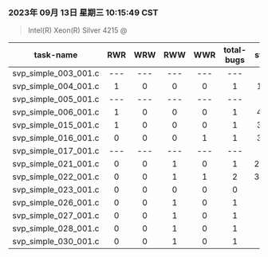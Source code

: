 ### 2023年 09月 13日 星期三 10:15:49 CST
> Intel(R)   Xeon(R)   Silver   4215 @

| task-name | RWR | WRW | RWW | WWR | total-bugs| state | total time(ms) |
| :---: | :---: | :---: | :---: | :---: | :---: | :---: | :---: | 
| svp_simple_003_001.c | --- | --- | --- | --- | --- | 0 | 0 |
| svp_simple_004_001.c | 1 | 0 | 0 | 0 | 1 | 172 | 127 |
| svp_simple_005_001.c | --- | --- | --- | --- | --- | 0 | 0 |
| svp_simple_006_001.c | 1 | 0 | 0 | 0 | 1 | 461 | 441 |
| svp_simple_015_001.c | 1 | 0 | 0 | 0 | 1 | 365 | 315 |
| svp_simple_016_001.c | 0 | 0 | 0 | 1 | 1 | 334 | 334 |
| svp_simple_017_001.c | --- | --- | --- | --- | --- | 0 | 0 |
| svp_simple_021_001.c | 0 | 0 | 1 | 0 | 1 | 2224 | 1561 |
| svp_simple_022_001.c | 0 | 0 | 1 | 1 | 2 | 3192 | 2472 |
| svp_simple_023_001.c | 0 | 0 | 0 | 0 | 0 | 45 | 66 |
| svp_simple_026_001.c | 0 | 0 | 1 | 0 | 1 | 38 | 66 |
| svp_simple_027_001.c | 0 | 0 | 1 | 0 | 1 | 37 | 68 |
| svp_simple_028_001.c | 0 | 0 | 1 | 0 | 1 | 36 | 72 |
| svp_simple_030_001.c | 0 | 0 | 1 | 0 | 1 | 45 | 74 |
